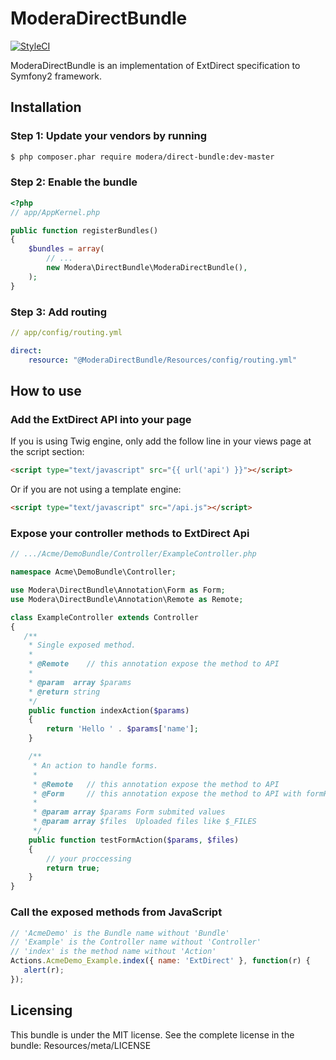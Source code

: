 # ModeraDirectBundle

[![StyleCI](https://styleci.io/repos/29132402/shield)](https://styleci.io/repos/29132402)

ModeraDirectBundle is an implementation of ExtDirect specification to Symfony2 framework.

## Installation

### Step 1: Update your vendors by running

``` bash
$ php composer.phar require modera/direct-bundle:dev-master
```

### Step 2: Enable the bundle

``` php
<?php
// app/AppKernel.php

public function registerBundles()
{
    $bundles = array(
        // ...
        new Modera\DirectBundle\ModeraDirectBundle(),
    );
}
```

### Step 3: Add routing

``` yaml
// app/config/routing.yml

direct:
    resource: "@ModeraDirectBundle/Resources/config/routing.yml"
```

## How to use

### Add the ExtDirect API into your page

If you is using Twig engine, only add the follow line in your views page at the
script section:

``` html
<script type="text/javascript" src="{{ url('api') }}"></script>
```

Or if you are not using a template engine:

``` html
<script type="text/javascript" src="/api.js"></script>
```

### Expose your controller methods to ExtDirect Api

``` php
// .../Acme/DemoBundle/Controller/ExampleController.php

namespace Acme\DemoBundle\Controller;

use Modera\DirectBundle\Annotation\Form as Form;
use Modera\DirectBundle\Annotation\Remote as Remote;

class ExampleController extends Controller
{
   /**
    * Single exposed method.
    *
    * @Remote    // this annotation expose the method to API
    *
    * @param  array $params
    * @return string
    */
    public function indexAction($params)
    {
        return 'Hello ' . $params['name'];
    }

    /**
     * An action to handle forms.
     *
     * @Remote   // this annotation expose the method to API
     * @Form     // this annotation expose the method to API with formHandler option
     *
     * @param array $params Form submited values
     * @param array $files  Uploaded files like $_FILES
     */
    public function testFormAction($params, $files)
    {
        // your proccessing
        return true;
    }
}
```

### Call the exposed methods from JavaScript

``` js
// 'AcmeDemo' is the Bundle name without 'Bundle'
// 'Example' is the Controller name without 'Controller'
// 'index' is the method name without 'Action'
Actions.AcmeDemo_Example.index({ name: 'ExtDirect' }, function(r) {
   alert(r);
});
```

## Licensing

This bundle is under the MIT license. See the complete license in the bundle:
Resources/meta/LICENSE
